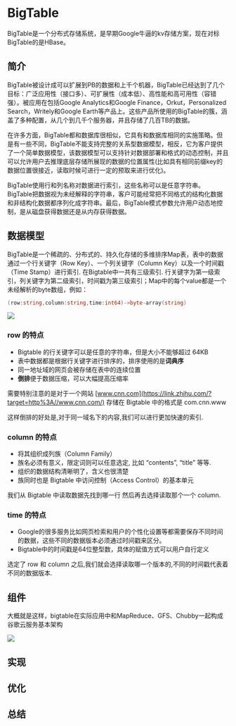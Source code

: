 # BigTable

BigTable是一个分布式存储系统，是早期Google牛逼的kv存储方案，现在对标BigTable的是HBase。

## 简介

BigTable被设计成可以扩展到PB的数据和上千个机器，BigTable已经达到了几个目标：广泛应用性（接口多）、可扩展性（成本低）、高性能和高可用性（容错强）。被应用在包括Google Analytics和Google Finance，Orkut，Personalized Search，Writely和Google Earth等产品上。这些产品所使用的BigTable的簇，涵盖了多种配置，从几个到几千个服务器，并且存储了几百TB的数据。

在许多方面，BigTable都和数据库很相似，它具有和数据库相同的实施策略。但是有一些不同，BigTable不能支持完整的关系型数据模型，相反，它为客户提供了一个简单数据模型，该数据模型可以支持针对数据部署和格式的动态控制，并且可以允许用户去推理底层存储所展现的数据的位置属性(比如具有相同前缀key的数据位置很接近，读取时候可进行一定的预取来进行优化)。

BigTable使用行和列名称对数据进行索引，这些名称可以是任意字符串。BigTable把数据视为未经解释的字符串，客户可能经常把不同格式的结构化数据和非结构化数据都序列化成字符串。最后，BigTable模式参数允许用户动态地控制，是从磁盘获得数据还是从内存获得数据。

## 数据模型

BigTable是一个稀疏的、分布式的、持久化存储的多维排序Map表，表中的数据通过一个行关键字（Row Key）、一个列关键字（Column Key）以及一个时间戳（Time Stamp）进行索引. 在Bigtable中一共有三级索引. 行关键字为第一级索引，列关键字为第二级索引，时间戳为第三级索引；Map中的每个value都是一个未经解析的byte数组，例如：

~~~go
(row:string,column:string,time:int64)->byte-array(string)
~~~

![](http://pic.netpunk.space/images/2022/09/19/20220919105434.png)

### **row 的特点**

- Bigtable 的行关键字可以是任意的字符串，但是大小不能够超过 64KB
- 表中数据都是根据行关键字进行排序的，排序使用的是**词典序**
- 同一地址域的网页会被存储在表中的连续位置
- **倒排**便于数据压缩，可以大幅提高压缩率

需要特别注意的是对于一个网站 [www.cnn.com](https://link.zhihu.com/?target=http%3A//www.cnn.com/) 存储在 Bigtable 中的格式是 com.cnn.www

这样倒排的好处是,对于同一域名下的内容,我们可以进行更加快速的索引.

### **column 的特点**

- 将其组织成列族（Column Family）
- 族名必须有意义，限定词则可以任意选定, 比如 “contents”, “title” 等等.
- 组织的数据结构清晰明了，含义也很清楚
- 族同时也是 Bigtable 中访问控制（Access Control）的基本单元

我们从 Bigtable 中读取数据先找到哪一行 然后再去选择读取那个一个 column.

### **time 的特点**

- Google的很多服务比如网页检索和用户的个性化设置等都需要保存不同时间的数据，这些不同的数据版本必须通过时间戳来区分。
- Bigtable中的时间戳是64位整型数，具体的赋值方式可以用户自行定义

选定了 row 和 column 之后,我们就会选择读取哪一个版本的,不同的时间戳代表着不同的数据版本.

## 组件

大概就是这样，bigtable在实际应用中和MapReduce、GFS、Chubby一起构成谷歌云服务基本架构

![](http://pic.netpunk.space/images/2022/09/19/20220919105623.png)



## 实现



## 优化



## 总结

